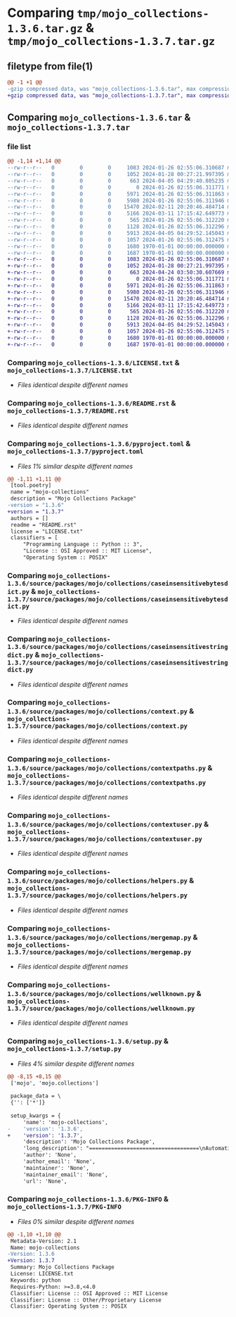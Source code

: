 # Comparing `tmp/mojo_collections-1.3.6.tar.gz` & `tmp/mojo_collections-1.3.7.tar.gz`

## filetype from file(1)

```diff
@@ -1 +1 @@
-gzip compressed data, was "mojo_collections-1.3.6.tar", max compression
+gzip compressed data, was "mojo_collections-1.3.7.tar", max compression
```

## Comparing `mojo_collections-1.3.6.tar` & `mojo_collections-1.3.7.tar`

### file list

```diff
@@ -1,14 +1,14 @@
--rw-r--r--   0        0        0     1083 2024-01-26 02:55:06.310687 mojo_collections-1.3.6/LICENSE.txt
--rw-r--r--   0        0        0     1052 2024-01-28 00:27:21.997395 mojo_collections-1.3.6/README.rst
--rw-r--r--   0        0        0      663 2024-04-05 04:29:40.805235 mojo_collections-1.3.6/pyproject.toml
--rw-r--r--   0        0        0        0 2024-01-26 02:55:06.311771 mojo_collections-1.3.6/source/packages/mojo/collections/__init__.py
--rw-r--r--   0        0        0     5971 2024-01-26 02:55:06.311863 mojo_collections-1.3.6/source/packages/mojo/collections/caseinsensitivebytesdict.py
--rw-r--r--   0        0        0     5980 2024-01-26 02:55:06.311946 mojo_collections-1.3.6/source/packages/mojo/collections/caseinsensitivestringdict.py
--rw-r--r--   0        0        0    15470 2024-02-11 20:20:46.484714 mojo_collections-1.3.6/source/packages/mojo/collections/context.py
--rw-r--r--   0        0        0     5166 2024-03-11 17:15:42.649773 mojo_collections-1.3.6/source/packages/mojo/collections/contextpaths.py
--rw-r--r--   0        0        0      565 2024-01-26 02:55:06.312220 mojo_collections-1.3.6/source/packages/mojo/collections/contextuser.py
--rw-r--r--   0        0        0     1128 2024-01-26 02:55:06.312296 mojo_collections-1.3.6/source/packages/mojo/collections/helpers.py
--rw-r--r--   0        0        0     5913 2024-04-05 04:29:52.145043 mojo_collections-1.3.6/source/packages/mojo/collections/mergemap.py
--rw-r--r--   0        0        0     1057 2024-01-26 02:55:06.312475 mojo_collections-1.3.6/source/packages/mojo/collections/wellknown.py
--rw-r--r--   0        0        0     1680 1970-01-01 00:00:00.000000 mojo_collections-1.3.6/setup.py
--rw-r--r--   0        0        0     1687 1970-01-01 00:00:00.000000 mojo_collections-1.3.6/PKG-INFO
+-rw-r--r--   0        0        0     1083 2024-01-26 02:55:06.310687 mojo_collections-1.3.7/LICENSE.txt
+-rw-r--r--   0        0        0     1052 2024-01-28 00:27:21.997395 mojo_collections-1.3.7/README.rst
+-rw-r--r--   0        0        0      663 2024-04-24 03:50:30.607669 mojo_collections-1.3.7/pyproject.toml
+-rw-r--r--   0        0        0        0 2024-01-26 02:55:06.311771 mojo_collections-1.3.7/source/packages/mojo/collections/__init__.py
+-rw-r--r--   0        0        0     5971 2024-01-26 02:55:06.311863 mojo_collections-1.3.7/source/packages/mojo/collections/caseinsensitivebytesdict.py
+-rw-r--r--   0        0        0     5980 2024-01-26 02:55:06.311946 mojo_collections-1.3.7/source/packages/mojo/collections/caseinsensitivestringdict.py
+-rw-r--r--   0        0        0    15470 2024-02-11 20:20:46.484714 mojo_collections-1.3.7/source/packages/mojo/collections/context.py
+-rw-r--r--   0        0        0     5166 2024-03-11 17:15:42.649773 mojo_collections-1.3.7/source/packages/mojo/collections/contextpaths.py
+-rw-r--r--   0        0        0      565 2024-01-26 02:55:06.312220 mojo_collections-1.3.7/source/packages/mojo/collections/contextuser.py
+-rw-r--r--   0        0        0     1128 2024-01-26 02:55:06.312296 mojo_collections-1.3.7/source/packages/mojo/collections/helpers.py
+-rw-r--r--   0        0        0     5913 2024-04-05 04:29:52.145043 mojo_collections-1.3.7/source/packages/mojo/collections/mergemap.py
+-rw-r--r--   0        0        0     1057 2024-01-26 02:55:06.312475 mojo_collections-1.3.7/source/packages/mojo/collections/wellknown.py
+-rw-r--r--   0        0        0     1680 1970-01-01 00:00:00.000000 mojo_collections-1.3.7/setup.py
+-rw-r--r--   0        0        0     1687 1970-01-01 00:00:00.000000 mojo_collections-1.3.7/PKG-INFO
```

### Comparing `mojo_collections-1.3.6/LICENSE.txt` & `mojo_collections-1.3.7/LICENSE.txt`

 * *Files identical despite different names*

### Comparing `mojo_collections-1.3.6/README.rst` & `mojo_collections-1.3.7/README.rst`

 * *Files identical despite different names*

### Comparing `mojo_collections-1.3.6/pyproject.toml` & `mojo_collections-1.3.7/pyproject.toml`

 * *Files 1% similar despite different names*

```diff
@@ -1,11 +1,11 @@
 [tool.poetry]
 name = "mojo-collections"
 description = "Mojo Collections Package"
-version = "1.3.6"
+version = "1.3.7"
 authors = []
 readme = "README.rst"
 license = "LICENSE.txt"
 classifiers = [
     "Programming Language :: Python :: 3",
     "License :: OSI Approved :: MIT License",
     "Operating System :: POSIX"
```

### Comparing `mojo_collections-1.3.6/source/packages/mojo/collections/caseinsensitivebytesdict.py` & `mojo_collections-1.3.7/source/packages/mojo/collections/caseinsensitivebytesdict.py`

 * *Files identical despite different names*

### Comparing `mojo_collections-1.3.6/source/packages/mojo/collections/caseinsensitivestringdict.py` & `mojo_collections-1.3.7/source/packages/mojo/collections/caseinsensitivestringdict.py`

 * *Files identical despite different names*

### Comparing `mojo_collections-1.3.6/source/packages/mojo/collections/context.py` & `mojo_collections-1.3.7/source/packages/mojo/collections/context.py`

 * *Files identical despite different names*

### Comparing `mojo_collections-1.3.6/source/packages/mojo/collections/contextpaths.py` & `mojo_collections-1.3.7/source/packages/mojo/collections/contextpaths.py`

 * *Files identical despite different names*

### Comparing `mojo_collections-1.3.6/source/packages/mojo/collections/contextuser.py` & `mojo_collections-1.3.7/source/packages/mojo/collections/contextuser.py`

 * *Files identical despite different names*

### Comparing `mojo_collections-1.3.6/source/packages/mojo/collections/helpers.py` & `mojo_collections-1.3.7/source/packages/mojo/collections/helpers.py`

 * *Files identical despite different names*

### Comparing `mojo_collections-1.3.6/source/packages/mojo/collections/mergemap.py` & `mojo_collections-1.3.7/source/packages/mojo/collections/mergemap.py`

 * *Files identical despite different names*

### Comparing `mojo_collections-1.3.6/source/packages/mojo/collections/wellknown.py` & `mojo_collections-1.3.7/source/packages/mojo/collections/wellknown.py`

 * *Files identical despite different names*

### Comparing `mojo_collections-1.3.6/setup.py` & `mojo_collections-1.3.7/setup.py`

 * *Files 4% similar despite different names*

```diff
@@ -8,15 +8,15 @@
 ['mojo', 'mojo.collections']
 
 package_data = \
 {'': ['*']}
 
 setup_kwargs = {
     'name': 'mojo-collections',
-    'version': '1.3.6',
+    'version': '1.3.7',
     'description': 'Mojo Collections Package',
     'long_description': "===================================\nAutomation Mojo Collections Package\n===================================\nA package that contains specialized collections used for automation and configuration.\n\n===========================\nFeatures of this Repository\n===========================\n* Machine Setup\n* Virtual Environment Setup (Poetry)\n* PyPi Publishing\n* Sphinx Documentation\n\n=================\nCode Organization\n=================\n* .vscode - Common tasks\n* development - This is where the runtime environment scripts are located\n* repository-setup - Scripts for homing your repository and to your checkout and machine setup\n* userguide - Where you put your user guide\n* source/packages - Put your root folder here 'source/packages/(root-module-folder)'\n* source/sphinx - This is the Sphinx documentation folder\n* workspaces - This is where you add VSCode workspaces templates and where workspaces show up when homed.\n\n==========\nReferences\n==========\n\n- `User Guide <userguide/userguide.rst>`\n- `Coding Standards <userguide/10-00-coding-standards.rst>`\n",
     'author': 'None',
     'author_email': 'None',
     'maintainer': 'None',
     'maintainer_email': 'None',
     'url': 'None',
```

### Comparing `mojo_collections-1.3.6/PKG-INFO` & `mojo_collections-1.3.7/PKG-INFO`

 * *Files 0% similar despite different names*

```diff
@@ -1,10 +1,10 @@
 Metadata-Version: 2.1
 Name: mojo-collections
-Version: 1.3.6
+Version: 1.3.7
 Summary: Mojo Collections Package
 License: LICENSE.txt
 Keywords: python
 Requires-Python: >=3.8,<4.0
 Classifier: License :: OSI Approved :: MIT License
 Classifier: License :: Other/Proprietary License
 Classifier: Operating System :: POSIX
```

